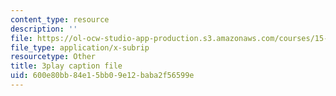 ```yaml
---
content_type: resource
description: ''
file: https://ol-ocw-studio-app-production.s3.amazonaws.com/courses/15-071-the-analytics-edge-spring-2017/600e80bb84e15bb09e12baba2f56599e_aDdkt8rRWGs.vtt
file_type: application/x-subrip
resourcetype: Other
title: 3play caption file
uid: 600e80bb-84e1-5bb0-9e12-baba2f56599e
---
```

